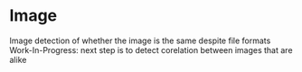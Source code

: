 # Image 
Image detection of whether the image is the same despite file formats
Work-In-Progress: next step is to detect corelation between images that are alike
